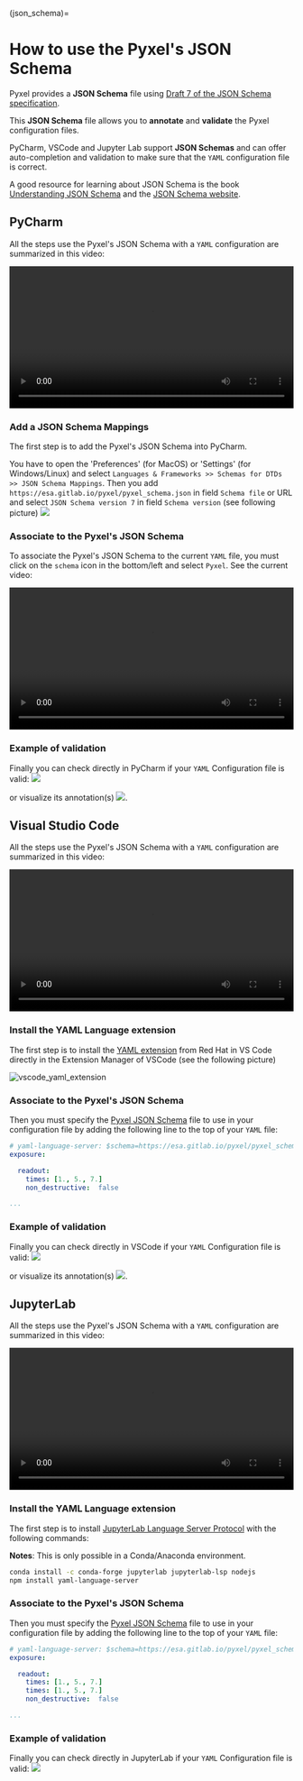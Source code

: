 (json_schema)=
# How to use the Pyxel's JSON Schema

Pyxel provides a **JSON Schema** file using
[Draft 7 of the JSON Schema specification](https://json-schema.org/draft-07/json-schema-release-notes.html).

This **JSON Schema** file allows you to **annotate** and **validate** the Pyxel configuration files.

PyCharm, VSCode and Jupyter Lab support **JSON Schemas** and can offer auto-completion and validation to make sure
that the `YAML` configuration file is correct.

A good resource for learning about JSON Schema is the book
[Understanding JSON Schema](http://spacetelescope.github.com/understanding-json-schema) and
the [JSON Schema website](https://json-schema.org).


## PyCharm

All the steps use the Pyxel's JSON Schema with a `YAML` configuration are summarized in this video:

<video width="100%" controls>
  <source src="../_static/pycharm_json_schema.mp4" type="video/mp4">
  Your browser does not support the video tag.
</video>

### Add a JSON Schema Mappings

The first step is to add the Pyxel's JSON Schema into PyCharm.

You have to open the 'Preferences' (for MacOS) or 'Settings' (for Windows/Linux) and select
```Languages & Frameworks >> Schemas for DTDs >> JSON Schema Mappings```.
Then you add ``https://esa.gitlab.io/pyxel/pyxel_schema.json`` in field ``Schema file`` or URL and 
select ``JSON Schema version 7`` in field ``Schema version`` (see following picture)
![](_static/pycharm_mappings.jpg)

### Associate to the Pyxel's JSON Schema

To associate the Pyxel's JSON Schema to the current `YAML` file, you must click on the ``schema`` icon in 
the bottom/left and select ``Pyxel``. See the current video:

<video width="100%" controls>
  <source src="../_static/pycharm_json_schema_associate.mp4" type="video/mp4">
  Your browser does not support the video tag.
</video>

### Example of validation

Finally you can check directly in PyCharm if your `YAML` Configuration file is valid: ![](_static/pycharm_example_validation.jpg)

or visualize its annotation(s) ![](_static/pycharm_example_annotation.jpg). 


## Visual Studio Code

All the steps use the Pyxel's JSON Schema with a `YAML` configuration are summarized in this video:

<video width="100%" controls>
  <source src="../_static/vscode_json_schema.mp4" type="video/mp4">
  Your browser does not support the video tag.
</video>

### Install the YAML Language extension

The first step is to install the [YAML extension](https://marketplace.visualstudio.com/items?itemName=redhat.vscode-yaml) 
from Red Hat in VS Code directly in the Extension Manager of VSCode (see the following picture)

![vscode_yaml_extension](_static/vscode_yaml_extension.jpg)

### Associate to the Pyxel's JSON Schema

Then you must specify the [Pyxel JSON Schema](https://esa.gitlab.io/pyxel/pyxel_schema.json) file to use in 
your configuration file  by adding the following line to the top of your `YAML` file:

```yaml
# yaml-language-server: $schema=https://esa.gitlab.io/pyxel/pyxel_schema.json
exposure:

  readout:
    times: [1., 5., 7.]
    non_destructive:  false

...
```

### Example of validation

Finally you can check directly in VSCode if your `YAML` Configuration file is valid: ![](_static/vscode_example_validation.jpg)

or visualize its annotation(s) ![](_static/vscode_example_annotation.jpg). 

## JupyterLab

All the steps use the Pyxel's JSON Schema with a `YAML` configuration are summarized in this video:

<video width="100%" controls>
  <source src="../_static/jupyterlab_json_schema.mp4" type="video/mp4">
  Your browser does not support the video tag.
</video>

### Install the YAML Language extension

The first step is to install [JupyterLab Language Server Protocol](https://jupyterlab-lsp.readthedocs.io)
with the following commands:

**Notes**: This is only possible in a Conda/Anaconda environment.

```bash
conda install -c conda-forge jupyterlab jupyterlab-lsp nodejs
npm install yaml-language-server
```

### Associate to the Pyxel's JSON Schema

Then you must specify the [Pyxel JSON Schema](https://esa.gitlab.io/pyxel/pyxel_schema.json) file to use in 
your configuration file  by adding the following line to the top of your `YAML` file:

```yaml
# yaml-language-server: $schema=https://esa.gitlab.io/pyxel/pyxel_schema.json
exposure:

  readout:
    times: [1., 5., 7.]
    times: [1., 5., 7.]
    non_destructive:  false

...
```

### Example of validation

Finally you can check directly in JupyterLab if your `YAML` Configuration file is valid: ![](_static/vscode_example_validation.jpg)
